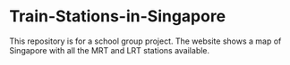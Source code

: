 # Train-Stations-in-Singapore
This repository is for a school group project. The website shows a map of Singapore with all the MRT and LRT stations available.
